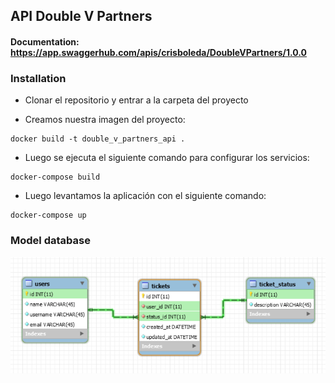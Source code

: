 
## API Double V Partners

#### Documentation: https://app.swaggerhub.com/apis/crisboleda/DoubleVPartners/1.0.0

### Installation

- Clonar el repositorio y entrar a la carpeta del proyecto

- Creamos nuestra imagen del proyecto:
```
docker build -t double_v_partners_api .
```

- Luego se ejecuta el siguiente comando para configurar los servicios:
```
docker-compose build
```

- Luego levantamos la aplicación con el siguiente comando:
```
docker-compose up
```

### Model database

![Model database](db.png)

